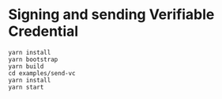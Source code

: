 # Signing and sending Verifiable Credential

```
yarn install
yarn bootstrap
yarn build
cd examples/send-vc
yarn install
yarn start
```
